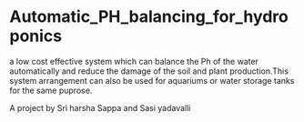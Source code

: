 # Automatic_PH_balancing_for_hydroponics
a low cost effective system which can balance the Ph of the water automatically and reduce the damage of the soil and plant production.This system arrangement can also be used for aquariums or water storage tanks for the same puprose.

A project by 
Sri harsha Sappa and 
Sasi yadavalli
